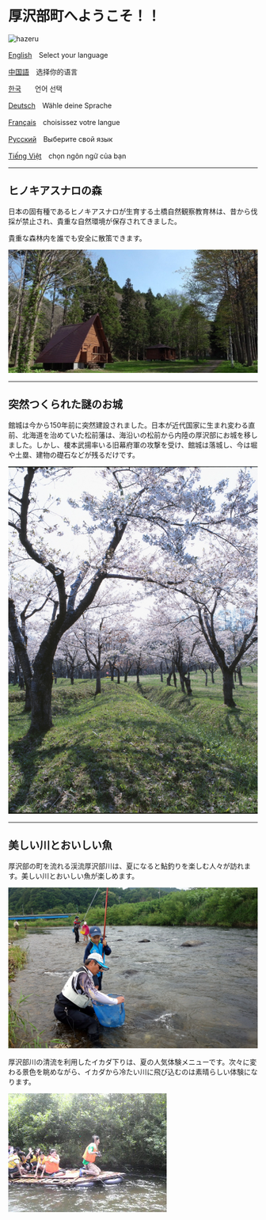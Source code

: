 # 厚沢部町へようこそ！！

![hazeru](/home/ishii/ドキュメント/01アーカイブ/02プレゼンテーション資料/210830政策コンペ発表/Assabu_HTML_sample/fig/hazeru.jpg)



[English](/home/ishii/ドキュメント/01アーカイブ/02プレゼンテーション資料/210830政策コンペ発表/Assabu_HTML_sample/English.html)　Select your language

[中国語](/home/ishii/ドキュメント/01アーカイブ/02プレゼンテーション資料/210830政策コンペ発表/Assabu_HTML_sample/Chinese.html)　选择你的语言

[한국](/home/ishii/ドキュメント/01アーカイブ/02プレゼンテーション資料/210830政策コンペ発表/Assabu_HTML_sample/Korea.html)　　언어 선택

[Deutsch](/home/ishii/ドキュメント/01アーカイブ/02プレゼンテーション資料/210830政策コンペ発表/Assabu_HTML_sample/German.html)　Wähle deine Sprache

[Français](/home/ishii/ドキュメント/01アーカイブ/02プレゼンテーション資料/210830政策コンペ発表/Assabu_HTML_sample/France.html)　choisissez votre langue

[Русский](/home/ishii/ドキュメント/01アーカイブ/02プレゼンテーション資料/210830政策コンペ発表/Assabu_HTML_sample/Russ.html)　Выберите свой язык

[Tiếng Việt](/home/ishii/ドキュメント/01アーカイブ/02プレゼンテーション資料/210830政策コンペ発表/Assabu_HTML_sample/vietnum.html)　chọn ngôn ngữ của bạn



------

## ヒノキアスナロの森

日本の固有種であるヒノキアスナロが生育する土橋自然観察教育林は、昔から伐採が禁止され、貴重な自然環境が保存されてきました。

貴重な森林内を誰でも安全に散策できます。

![hazeru](fig/rekumori01.JPG)



------

## 突然つくられた謎のお城

館城は今から150年前に突然建設されました。日本が近代国家に生まれ変わる直前、北海道を治めていた松前藩は、海沿いの松前から内陸の厚沢部にお城を移しました。しかし、榎本武揚率いる旧幕府軍の攻撃を受け、館城は落城し、今は堀や土塁、建物の礎石などが残るだけです。

![hazeru](fig/tatejou.jpg)





------

## 美しい川とおいしい魚

厚沢部の町を流れる渓流厚沢部川は、夏になると鮎釣りを楽しむ人々が訪れます。美しい川とおいしい魚が楽しめます。

![hazeru](fig/ayu.JPG)



厚沢部川の清流を利用したイカダ下りは、夏の人気体験メニューです。次々に変わる景色を眺めながら、イカダから冷たい川に飛び込むのは素晴らしい体験になります。

![hazeru](fig/イカダ下り.jpg)
